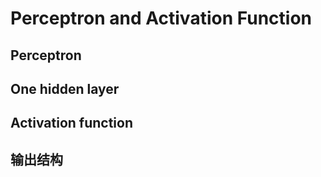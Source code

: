 # Perceptron and Activation Function

## Perceptron



## One hidden layer



## Activation function



## 输出结构

